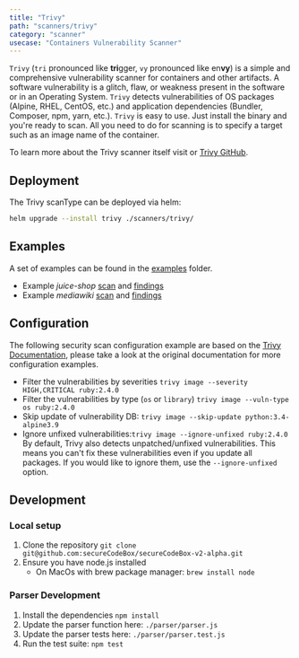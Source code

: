 ```yaml
---
title: "Trivy"
path: "scanners/trivy"
category: "scanner"
usecase: "Containers Vulnerability Scanner"
---
```


`Trivy` (`tri` pronounced like **tri**gger, `vy` pronounced like en**vy**) is a simple and comprehensive vulnerability scanner for containers and other artifacts.
A software vulnerability is a glitch, flaw, or weakness present in the software or in an Operating System.
`Trivy` detects vulnerabilities of OS packages (Alpine, RHEL, CentOS, etc.) and application dependencies (Bundler, Composer, npm, yarn, etc.).
`Trivy` is easy to use. Just install the binary and you're ready to scan. All you need to do for scanning is to specify a target such as an image name of the container.

To learn more about the Trivy scanner itself visit or [Trivy GitHub].

<!-- end -->

## Deployment

The Trivy scanType can be deployed via helm:

```bash
helm upgrade --install trivy ./scanners/trivy/
```

## Examples

A set of examples can be found in the [examples](https://github.com/secureCodeBox/secureCodeBox-v2-alpha/tree/master/scanners/trivy/examples) folder.

* Example *juice-shop* [scan](https://github.com/secureCodeBox/secureCodeBox-v2-alpha/blob/master/scanners/trivy/examples/juice-shop/scan.yaml) and [findings](https://github.com/secureCodeBox/secureCodeBox-v2-alpha/blob/master/scanners/trivy/examples/juice-shop/findings.yaml)
* Example *mediawiki* [scan](https://github.com/secureCodeBox/secureCodeBox-v2-alpha/blob/master/scanners/trivy/examples/mediawiki/scan.yaml) and [findings](https://github.com/secureCodeBox/secureCodeBox-v2-alpha/blob/master/scanners/trivy/examples/mediawiki/findings.yaml)

## Configuration

The following security scan configuration example are based on the [Trivy Documentation], please take a look at the original documentation for more configuration examples.

* Filter the vulnerabilities by severities `trivy image --severity HIGH,CRITICAL ruby:2.4.0`
* Filter the vulnerabilities by type (`os` or `library`) `trivy image --vuln-type os ruby:2.4.0`
* Skip update of vulnerability DB: `trivy image --skip-update python:3.4-alpine3.9`
* Ignore unfixed vulnerabilities:`trivy image --ignore-unfixed ruby:2.4.0` By default, Trivy also detects unpatched/unfixed vulnerabilities. This means you can't fix these vulnerabilities even if you update all packages. If you would like to ignore them, use the `--ignore-unfixed` option.

## Development

### Local setup

1. Clone the repository `git clone git@github.com:secureCodeBox/secureCodeBox-v2-alpha.git`
2. Ensure you have node.js installed
   * On MacOs with brew package manager: `brew install node`

### Parser Development

1. Install the dependencies `npm install`
2. Update the parser function here: `./parser/parser.js`
3. Update the parser tests here: `./parser/parser.test.js`
4. Run the test suite: `npm test`

[Trivy GitHub]: https://github.com/aquasecurity/trivy
[Trivy Documentation]: https://github.com/aquasecurity/trivy#examples
